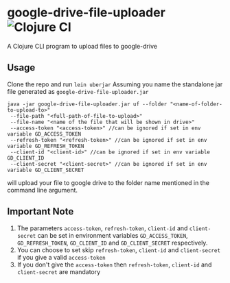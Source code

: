 # google-drive-file-uploader ![Clojure CI](https://github.com/ashwinbhaskar/google-drive-file-uploader/workflows/Clojure%20CI/badge.svg?branch=master)

A Clojure CLI program to upload files to google-drive

## Usage

Clone the repo and run `lein uberjar`
Assuming you name the standalone jar file generated as `google-drive-file-uploader.jar`
```
java -jar google-drive-file-uploader.jar uf --folder "<name-of-folder-to-upload-to>"
 --file-path "<full-path-of-file-to-upload>"
 --file-name "<name of the file that will be shown in drive>"
 --access-token "<access-token>" //can be ignored if set in env variable GD_ACCESS_TOKEN
 --refresh-token "<refresh-token>" //can be ignored if set in env variable GD_REFRESH_TOKEN
 --client-id "<client-id>" //can be ignored if set in env variable GD_CLIENT_ID
 --client-secret "<client-secret>" //can be ignored if set in env variable GD_CLIENT_SECRET
```
will upload your file to google drive to the folder name mentioned in the command line argument.

## Important Note
 1. The parameters `access-token`, `refresh-token`, `client-id` and `client-secret` can be set in environment variables `GD_ACCESS_TOKEN`, `GD_REFRESH_TOKEN`, `GD_CLIENT_ID` and `GD_CLIENT_SECRET` respectively.
 2. You can choose to set skip `refresh-token`, `client-id` and `client-secret` if you give a valid `access-token`
 3. If you don't give the `access-token` then `refresh-token`, `client-id` and `client-secret` are mandatory
